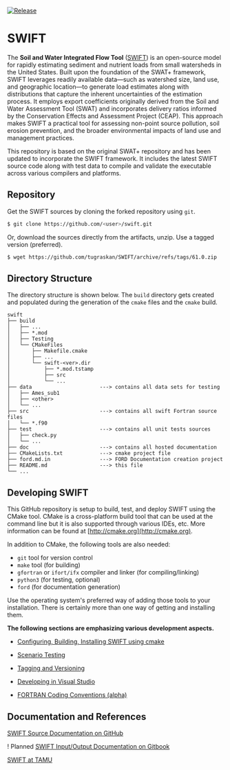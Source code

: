[![Release](https://img.shields.io/github/release/tugraskan/SWIFT.svg?style=flat-square)](https://github.com/tugraskan/SWIFT/releases)
# SWIFT

The **Soil and Water Integrated Flow Tool** ([SWIFT](https://swift.gitbook.io/docs)) is an open-source model for rapidly estimating sediment and nutrient loads from small watersheds in the United States. Built upon the foundation of the SWAT+ framework, SWIFT leverages readily available data—such as watershed size, land use, and geographic location—to generate load estimates along with distributions that capture the inherent uncertainties of the estimation process. It employs export coefficients originally derived from the Soil and Water Assessment Tool (SWAT) and incorporates delivery ratios informed by the Conservation Effects and Assessment Project (CEAP). This approach makes SWIFT a practical tool for assessing non-point source pollution, soil erosion prevention, and the broader environmental impacts of land use and management practices.

This repository is based on the original SWAT+ repository and has been updated to incorporate the SWIFT framework. It includes the latest SWIFT source code along with test data to compile and validate the executable across various compilers and platforms.
 

## Repository

Get the SWIFT sources by cloning the forked repository using `git`.  

```bash
$ git clone https://github.com/<user>/swift.git
```

Or, download the sources directly from the artifacts, unzip. Use a tagged version (preferred).

```bash
$ wget https://github.com/tugraskan/SWIFT/archive/refs/tags/61.0.zip
```

## Directory Structure

The directory structure is shown below. The `build` directory gets created and populated during the generation of the `cmake` files and the `cmake` build. 

```
swift
├── build
│   ├── ...
│   ├── *.mod
│   ├── Testing
│   └── CMakeFiles
│       ├── Makefile.cmake
│       ├── ...
│       └── swift-<ver>.dir
│           ├── *.mod.tstamp
│           ├── src
│           └── ...
├── data                      ---> contains all data sets for testing
│   ├── Ames_sub1
│   ├── <other>
│   └── ...
├── src                       ---> contains all swift Fortran source files
│   └── *.f90
├── test                      ---> contains all unit tests sources
│   ├── check.py
│   └── ...
├── doc                       ---> contains all hosted documentation
├── CMakeLists.txt            ---> cmake project file
├── ford.md.in                ---> FORD Documentation creation project
├── README.md                 ---> this file
└── ...
```

## Developing SWIFT

This GitHub repository is setup to build, test, and deploy SWIFT using the CMake tool. CMake is a cross-platform build tool that can be used at the command line but it is also supported through various IDEs, etc. More information can be found at [http://cmake.org](http://cmake.org). 

In addition to CMake, the following tools are also needed:

- `git` tool for version control
- `make` tool (for building)
- `gfortran` or `ifort/ifx` compiler and linker (for compiling/linking)
- `python3` (for testing, optional)
- `ford` (for documentation generation)

Use the operating system's preferred way of adding those tools to your installation. There is certainly more than one way of getting and installing them.

__The following sections are emphasizing various development aspects.__

* [Configuring, Building, Installing SWIFT using cmake](doc/Building.md)
- [Scenario Testing](doc/Testing.md)

- [Tagging and Versioning](doc/Tagging.md)

- [Developing in Visual Studio](doc/VS-Win.md)

- [FORTRAN Coding Conventions (alpha)](doc/coding_conventions.md)

## Documentation and References

[SWIFT Source Documentation on GitHub](https://tugraskan.github.io/SWIFT)

! Planned [SWIFT Input/Output Documentation on Gitbook]()

[SWIFT at TAMU](https://blackland.tamu.edu/news/2023/acre-and-swift/)



